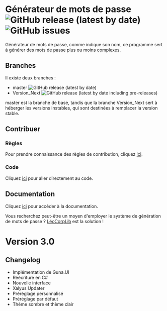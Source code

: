 # Générateur de mots de passe ![GitHub release (latest by date)](https://img.shields.io/github/v/release/Leo-Corporation/Generateur-de-mots-de-passe) ![GitHub issues](https://img.shields.io/github/issues-raw/Leo-Corporation/Generateur-de-mots-de-passe?label=issues)
Générateur de mots de passe, comme indique son nom, ce programme sert à générer des mots de passe plus ou moins complexes.
## Branches
Il existe deux branches :
* master ![GitHub release (latest by date)](https://img.shields.io/github/v/release/Leo-Corporation/Generateur-de-mots-de-passe)
* Version_Next ![GitHub release (latest by date including pre-releases)](https://img.shields.io/github/v/release/Leo-Corporation/Generateur-de-mots-de-passe?include_prereleases)

master est la branche de base, tandis que la branche Version_Next sert à héberger les versions instables, qui sont destinées à remplacer la version stable.

## Contribuer
### Règles
Pour prendre connaissance des règles de contribution, cliquez [ici](https://github.com/Leo-Corporation/Generateur-de-mots-de-passe/blob/master/CONTRIBUTING.md).
### Code
Cliquez [ici](https://github.com/Leo-Corporation/Generateur-de-mots-de-passe/tree/master/G%C3%A9n%C3%A9rateur%20de%20mot%20de%20passe%202/G%C3%A9n%C3%A9rateur%20de%20mots%20de%20passe%203) pour aller directement au code.
## Documentation
Cliquez [ici](https://github.com/Leo-Corporation/Generateur-de-mots-de-passe/wiki) pour accèder à la documentation.

Vous recherchez peut-être un moyen d'employer le système de génération de mots de passe ? [LéoCorpLib](https://github.com/Leo-Corporation/LeoCorpLibrary) est la solution !

# Version 3.0
## Changelog
- Implémentation de Guna.UI
- Réécriture en C#
- Nouvelle interface
- Xalyus Updater
- Préréglage personnalisé
- Préréglage par défaut
- Thème sombre et thème clair
